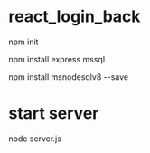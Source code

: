 # react_login_back

npm init

npm install express mssql

npm install msnodesqlv8 --save

# start server
node server.js
